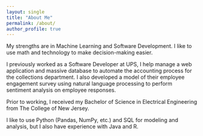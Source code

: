 ```yaml
---
layout: single
title: "About Me"
permalink: /about/
author_profile: true
---
```


My strengths are in Machine Learning and Software Development. I like to use math and technology to make decision-making easier.

I previously worked as a Software Developer at UPS, I help manage a web application and massive database to automate the accounting process for the collections department. I also developed a model of their employee engagement survey using natural language processing to perform sentiment analysis on employee responses.

Prior to working, I received my Bachelor of Science in Electrical Engineering from The College of New Jersey.

I like to use Python (Pandas, NumPy, etc.) and SQL for modeling and analysis, but I also have experience with Java and R.
